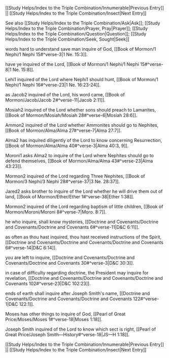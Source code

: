 [[Study Helps/Index to the Triple Combination/Innumerable|Previous Entry]]  ||  [[Study Helps/Index to the Triple Combination/Insect|Next Entry]]

 See also [[Study Helps/Index to the Triple Combination/Ask|Ask]]; [[Study Helps/Index to the Triple Combination/Prayer, Pray|Prayer]]; [[Study Helps/Index to the Triple Combination/Question|Question]]; [[Study Helps/Index to the Triple Combination/Seek, Sought|Seek]]

 words hard to understand save man inquire of God, [[Book of Mormon/1 Nephi/1 Nephi 15#^verse-3|1 Ne. 15:3]].

 have ye inquired of the Lord, [[Book of Mormon/1 Nephi/1 Nephi 15#^verse-8|1 Ne. 15:8]].

 Lehi1 inquired of the Lord where Nephi1 should hunt, [[Book of Mormon/1 Nephi/1 Nephi 16#^verse-23|1 Ne. 16:23-24]].

 as Jacob2 inquired of the Lord, his word came, [[Book of Mormon/Jacob/Jacob 2#^verse-11|Jacob 2:11]].

 Mosiah2 inquired of the Lord whether sons should preach to Lamanites, [[Book of Mormon/Mosiah/Mosiah 28#^verse-6|Mosiah 28:6]].

 Ammon2 inquired of the Lord whether Ammonites should go to Nephites, [[Book of Mormon/Alma/Alma 27#^verse-7|Alma 27:7]].

 Alma2 has inquired diligently of the Lord to know concerning Resurrection, [[Book of Mormon/Alma/Alma 40#^verse-3|Alma 40:3, 9]].

 Moroni1 asks Alma2 to inquire of the Lord where Nephites should go to defend themselves, [[Book of Mormon/Alma/Alma 43#^verse-23|Alma 43:23]].

 Mormon2 inquired of the Lord regarding Three Nephites, [[Book of Mormon/3 Nephi/3 Nephi 28#^verse-37|3 Ne. 28:37]].

 Jared2 asks brother to inquire of the Lord whether he will drive them out of land, [[Book of Mormon/Ether/Ether 1#^verse-38|Ether 1:38]].

 Mormon2 inquired of the Lord regarding baptism of little children, [[Book of Mormon/Moroni/Moroni 8#^verse-7|Moro. 8:7]].

 he who inquire, shall know mysteries, [[Doctrine and Covenants/Doctrine and Covenants/Doctrine and Covenants 6#^verse-11|D&C 6:11]].

 as often as thou hast inquired, thou hast received instructions of the Spirit, [[Doctrine and Covenants/Doctrine and Covenants/Doctrine and Covenants 6#^verse-14|D&C 6:14]].

 you are left to inquire, [[Doctrine and Covenants/Doctrine and Covenants/Doctrine and Covenants 30#^verse-3|D&C 30:3]].

 in case of difficulty regarding doctrine, the President may inquire for revelation, [[Doctrine and Covenants/Doctrine and Covenants/Doctrine and Covenants 102#^verse-23|D&C 102:23]].

 ends of earth shall inquire after Joseph Smith's name, [[Doctrine and Covenants/Doctrine and Covenants/Doctrine and Covenants 122#^verse-1|D&C 122:1]].

 Moses has other things to inquire of God, [[Pearl of Great Price/Moses/Moses 1#^verse-18|Moses 1:18]].

 Joseph Smith inquired of the Lord to know which sect is right, [[Pearl of Great Price/Joseph Smith—History#^verse-18|JS—H 1:18]].

[[Study Helps/Index to the Triple Combination/Innumerable|Previous Entry]]  ||  [[Study Helps/Index to the Triple Combination/Insect|Next Entry]]